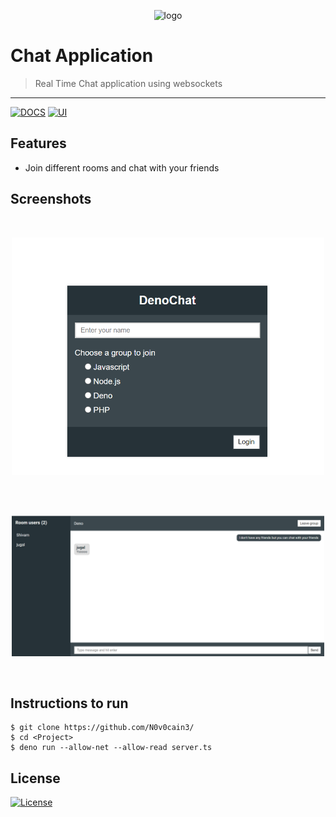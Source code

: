 
<p align="center"><img src="https://denolib.github.io/high-res-deno-logo/deno_hr_circle.png" alt="logo" width="300"/></a>
</p>

# Chat Application

> Real Time Chat application using websockets


---
[![DOCS](https://img.shields.io/badge/Documentation-see%20docs-green?style=flat-square&logo=appveyor)](INSERT_LINK_FOR_DOCS_HERE) 
  [![UI ](https://img.shields.io/badge/User%20Interface-Link%20to%20UI-orange?style=flat-square&logo=appveyor)](INSERT_UI_LINK_HERE)




## Features
- Join different rooms and chat with your friends




## Screenshots
<br>
<p align="center"><img src="https://github.com/N0v0cain3/deno_Chat/blob/master/screenshots/deno1.PNG" alt="logo" width="500"/></a>
</p>
<br>
<br>
<p align="center"><img src="https://github.com/N0v0cain3/deno_Chat/blob/master/screenshots/deno2.PNG" alt="logo" width="500"/></a>
</p>
<br>


## Instructions to run

```
$ git clone https://github.com/N0v0cain3/
$ cd <Project>
$ deno run --allow-net --allow-read server.ts
```



## License

[![License](http://img.shields.io/:license-mit-blue.svg?style=flat-square)](http://badges.mit-license.org)


